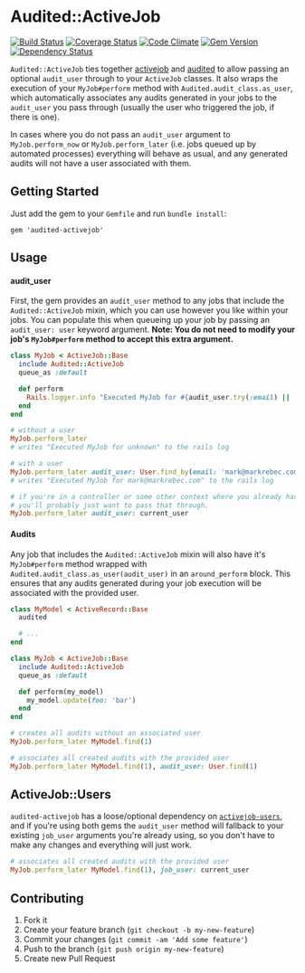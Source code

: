 # Audited::ActiveJob

[![Build Status](https://travis-ci.org/markrebec/audited-activejob.png)](https://travis-ci.org/markrebec/audited-activejob)
[![Coverage Status](https://coveralls.io/repos/markrebec/audited-activejob/badge.svg?cache=1)](https://coveralls.io/r/markrebec/audited-activejob)
[![Code Climate](https://codeclimate.com/github/markrebec/audited-activejob.png)](https://codeclimate.com/github/markrebec/audited-activejob)
[![Gem Version](https://badge.fury.io/rb/audited-activejob.png)](http://badge.fury.io/rb/audited-activejob)
[![Dependency Status](https://gemnasium.com/markrebec/audited-activejob.png)](https://gemnasium.com/markrebec/audited-activejob)

`Audited::ActiveJob` ties together [activejob](https://github.com/rails/activejob) and [audited](https://github.com/collectiveidea/audited) to allow passing an optional `audit_user` through to your `ActiveJob` classes. It also wraps the execution of your `MyJob#perform` method with `Audited.audit_class.as_user`, which automatically associates any audits generated in your jobs to the `audit_user` you pass through (usually the user who triggered the job, if there is one).

In cases where you do not pass an `audit_user` argument to `MyJob.perform_now` or `MyJob.perform_later` (i.e. jobs queued up by automated processes) everything will behave as usual, and any generated audits will not have a user associated with them.

## Getting Started

Just add the gem to your `Gemfile` and run `bundle install`:

    gem 'audited-activejob'

## Usage

#### audit_user

First, the gem provides an `audit_user` method to any jobs that include the `Audited::ActiveJob` mixin, which you can use however you like within your jobs. You can populate this when queueing up your job by passing an `audit_user: user` keyword argument. **Note: You do not need to modify your job's `MyJob#perform` method to accept this extra argument.**

```ruby
class MyJob < ActiveJob::Base
  include Audited::ActiveJob
  queue_as :default

  def perform
    Rails.logger.info "Executed MyJob for #{audit_user.try(:email) || 'unknown'}"
  end
end

# without a user
MyJob.perform_later
# writes "Executed MyJob for unknown" to the rails log

# with a user
MyJob.perform_later audit_user: User.find_by(email: 'mark@markrebec.com')
# writes "Executed MyJob for mark@markrebec.com" to the rails log

# if you're in a controller or some other context where you already have a current_user
# you'll probably just want to pass that through.
MyJob.perform_later audit_user: current_user
```

#### Audits

Any job that includes the `Audited::ActiveJob` mixin will also have it's `MyJob#perform` method wrapped with `Audited.audit_class.as_user(audit_user)` in an `around_perform` block. This ensures that any audits generated during your job execution will be associated with the provided user.

```ruby
class MyModel < ActiveRecord::Base
  audited

  # ...
end

class MyJob < ActiveJob::Base
  include Audited::ActiveJob
  queue_as :default

  def perform(my_model)
    my_model.update(foo: 'bar')
  end
end

# creates all audits without an associated user
MyJob.perform_later MyModel.find(1)

# associates all created audits with the provided user
MyJob.perform_later MyModel.find(1), audit_user: User.find(1)
```

## ActiveJob::Users

`audited-activejob` has a loose/optional dependency on [`activejob-users`](https://github.com/markrebec/activejob-users), and if you're using both gems the `audit_user` method will fallback to your existing `job_user` arguments you're already using, so you don't have to make any changes and everything will just work.

```ruby
# associates all created audits with the provided user
MyJob.perform_later MyModel.find(1), job_user: current_user
```

## Contributing
1. Fork it
2. Create your feature branch (`git checkout -b my-new-feature`)
3. Commit your changes (`git commit -am 'Add some feature'`)
4. Push to the branch (`git push origin my-new-feature`)
5. Create new Pull Request
